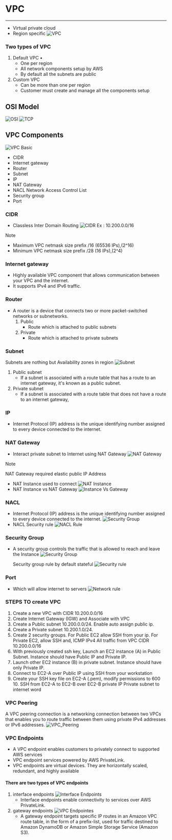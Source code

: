 # VPC

---
* Virtual private cloud
* Region specific
![VPC](../Image/VPC.png)
### Two types of VPC
1. Default VPC •
   * One per region
   * All network components setup by AWS
   * By default all the subnets are public
2. Custom VPC
   * Can be more than one per region
   * Customer must create and manage all the components setup

## OSI Model
![OSI](../Image/OSI.png)
![TCP](../Image/TCP.png)
## VPC Components
![VPC Basic](../Image/VPC_Basic.png)
* CIDR
* Internet gateway
* Router
* Subnet
* IP
* NAT Gateway
* NACL Network Access Control List
* Security group
* Port

### CIDR
* Classless Inter Domain Routing
![CIDR](../Image/CIDR.png)
Ex : 10.200.0.0/16
>[!NOTE]
> 
>* Maximum VPC netmask size prefix /16 (65536 IPs),(2^16)
>* Minimum VPC netmask size prefix /28 (16 IPs),(2^4)
### Internet gateway
* Highly available VPC component that allows communication between your VPC and the internet.
* It supports IPv4 and IPv6 traffic.
### Router
* A router is a device that connects two or more packet-switched networks or subnetworks.
  1. Public 
     * Route which is attached to public subnets
  2. Private
     * Route which is attached to private subnets
### Subnet
Subnets are nothing but Availability zones in region
![Subnet](../Image/Subnet.png)
1. Public subnet
   * If a subnet is associated with a route table that has a route to an internet gateway, it's known as a public subnet.
2. Private subnet
   * If a subnet is associated with a route table that does not have a route to an internet gateway,
### IP
* Internet Protocol (IP) address is the unique identifying number assigned to every device connected to the internet.
### NAT Gateway
* Interact private subnet to Internet using NAT Gateway
![NAT Gateway](../Image/NAT_Gateway.png)
>[!Note]
>
> NAT Gateway required elastic public IP Address
* NAT Instance used to connect 
![NAT Instance](../Image/NAT_Instance.png)
* NAT Instance vs NAT Gateway
![Instance Vs Gateway](../Image/Gateway_vs_Instance.png)
### NACL
* Internet Protocol (IP) address is the unique identifying number assigned to every device connected to the internet.
  ![Security Group](../Image/Security_NACl.png)
* NACL Security rule
  ![NACL Rule](../Image/NACL_Rule.png)
### Security Group
* A security group controls the traffic that is allowed to reach and leave the Instance
![Security Group](../Image/Security_Group.png)

  Security group rule by default stateful
![Security rule](../Image/Security%20rule.png)
### Port
* Which will allow internet to servers 
![Network rule](../Image/Network_rule.png)

### STEPS TO create VPC
1. Create a new VPC with CIDR 10.200.0.0/16
2. Create Internet Gateway (IGW) and Associate with VPC
3. Create a Public subnet 10.200.0.0/24. Enable auto assign public ip.
4. Create a Private subnet 10.200.1.0/24.
5. Create 2 security groups. For Public EC2 allow SSH from your ip. For Private EC2, allow SSH and, ICMP IPv4 All traffic from VPC CIDR 10.200.0.0/16
6. With previously created ssh key, Launch an EC2 instance (A) in Public Subnet. Instance should have Public IP and Private IP.
7. Launch other EC2 instance (B) in private subnet. Instance should have only Private IP.
8. Connect to EC2-A over Public IP using SSH from your workstation
9. Create your SSH key file on EC2-A (.pem), modify permissions to 600 10. SSH from EC2-A to EC2-B over EC2-B private IP
   Private subnet to internet word

### VPC Peering
A VPC peering connection is a networking connection between two VPCs that enables you to route traffic between them using private IPv4 addresses or IPv6 addresses.
![VPC_Peering](../Image/VPC_Peering.png)
### VPC Endpoints
* A VPC endpoint enables customers to privately connect to supported AWS services 
* VPC endpoint services powered by AWS PrivateLink.
* VPC endpoints are virtual devices. They are horizontally scaled, redundant, and highly available
#### There are two types of VPC endpoints
1. interface endpoints
![Interface Endpoints](../Image/Interface_endpointes.png)
   * Interface endpoints enable connectivity to services over AWS PrivateLink.
2. gateway endpoints
![VPC Endpointes](../Image/VPC_Endpointes.png)
   * A gateway endpoint targets specific IP routes in an Amazon VPC route table, in the form of a prefix-list, used for traffic destined to Amazon DynamoDB or Amazon Simple Storage Service (Amazon S3).
